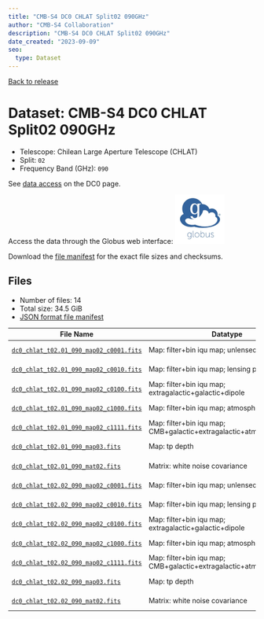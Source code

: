 ```yaml
---
title: "CMB-S4 DC0 CHLAT Split02 090GHz"
author: "CMB-S4 Collaboration"
description: "CMB-S4 DC0 CHLAT Split02 090GHz"
date_created: "2023-09-09"
seo:
  type: Dataset
---
```


[Back to release](./dc0.html#datasets)

# Dataset: CMB-S4 DC0 CHLAT Split02 090GHz

- Telescope: Chilean Large Aperture Telescope (CHLAT) 
- Split: `02`
- Frequency Band (GHz): `090`

See [data access](./dc0.html#data-access) on the DC0 page.

Access the data through the Globus web interface: [![Download via Globus](images/globus-logo.png)](https://app.globus.org/file-manager?origin_id=38f01147-f09e-483d-a552-3866669a846d&origin_path=%2Fdatareleases%2Fdc0%2Fmission%2Fchlat%2Fsplit02%2F090%2F)

Download the [file manifest](https://g-456d30.0ed28.75bc.data.globus.org/datareleases/dc0/mission/chlat/split02/090/manifest.json) for the exact file sizes and checksums.

## Files

- Number of files: 14
- Total size: 34.5 GiB
- [JSON format file manifest](https://g-456d30.0ed28.75bc.data.globus.org/datareleases/dc0/mission/chlat/split02/090/manifest.json)

|                                                                                File Name                                                                                |                               Datatype                               |  Size   |
| ----------------------------------------------------------------------------------------------------------------------------------------------------------------------- | -------------------------------------------------------------------- | ------- |
| [`dc0_chlat_t02.01_090_map02_c0001.fits`](https://g-456d30.0ed28.75bc.data.globus.org/datareleases/dc0/mission/chlat/split02/090/dc0_chlat_t02.01_090_map02_c0001.fits) | Map: filter+bin iqu map; unlensed primary CMB                        | 2.3 GiB |
| [`dc0_chlat_t02.01_090_map02_c0010.fits`](https://g-456d30.0ed28.75bc.data.globus.org/datareleases/dc0/mission/chlat/split02/090/dc0_chlat_t02.01_090_map02_c0010.fits) | Map: filter+bin iqu map; lensing perturbation                        | 2.3 GiB |
| [`dc0_chlat_t02.01_090_map02_c0100.fits`](https://g-456d30.0ed28.75bc.data.globus.org/datareleases/dc0/mission/chlat/split02/090/dc0_chlat_t02.01_090_map02_c0100.fits) | Map: filter+bin iqu map; extragalactic+galactic+dipole               | 2.3 GiB |
| [`dc0_chlat_t02.01_090_map02_c1000.fits`](https://g-456d30.0ed28.75bc.data.globus.org/datareleases/dc0/mission/chlat/split02/090/dc0_chlat_t02.01_090_map02_c1000.fits) | Map: filter+bin iqu map; atmosphere+noise                            | 2.3 GiB |
| [`dc0_chlat_t02.01_090_map02_c1111.fits`](https://g-456d30.0ed28.75bc.data.globus.org/datareleases/dc0/mission/chlat/split02/090/dc0_chlat_t02.01_090_map02_c1111.fits) | Map: filter+bin iqu map; CMB+galactic+extragalactic+atmosphere+noise | 2.3 GiB |
| [`dc0_chlat_t02.01_090_map03.fits`](https://g-456d30.0ed28.75bc.data.globus.org/datareleases/dc0/mission/chlat/split02/090/dc0_chlat_t02.01_090_map03.fits)             | Map: tp depth                                                        | 1.5 GiB |
| [`dc0_chlat_t02.01_090_mat02.fits`](https://g-456d30.0ed28.75bc.data.globus.org/datareleases/dc0/mission/chlat/split02/090/dc0_chlat_t02.01_090_mat02.fits)             | Matrix: white noise covariance                                       | 4.5 GiB |
| [`dc0_chlat_t02.02_090_map02_c0001.fits`](https://g-456d30.0ed28.75bc.data.globus.org/datareleases/dc0/mission/chlat/split02/090/dc0_chlat_t02.02_090_map02_c0001.fits) | Map: filter+bin iqu map; unlensed primary CMB                        | 2.3 GiB |
| [`dc0_chlat_t02.02_090_map02_c0010.fits`](https://g-456d30.0ed28.75bc.data.globus.org/datareleases/dc0/mission/chlat/split02/090/dc0_chlat_t02.02_090_map02_c0010.fits) | Map: filter+bin iqu map; lensing perturbation                        | 2.3 GiB |
| [`dc0_chlat_t02.02_090_map02_c0100.fits`](https://g-456d30.0ed28.75bc.data.globus.org/datareleases/dc0/mission/chlat/split02/090/dc0_chlat_t02.02_090_map02_c0100.fits) | Map: filter+bin iqu map; extragalactic+galactic+dipole               | 2.3 GiB |
| [`dc0_chlat_t02.02_090_map02_c1000.fits`](https://g-456d30.0ed28.75bc.data.globus.org/datareleases/dc0/mission/chlat/split02/090/dc0_chlat_t02.02_090_map02_c1000.fits) | Map: filter+bin iqu map; atmosphere+noise                            | 2.3 GiB |
| [`dc0_chlat_t02.02_090_map02_c1111.fits`](https://g-456d30.0ed28.75bc.data.globus.org/datareleases/dc0/mission/chlat/split02/090/dc0_chlat_t02.02_090_map02_c1111.fits) | Map: filter+bin iqu map; CMB+galactic+extragalactic+atmosphere+noise | 2.3 GiB |
| [`dc0_chlat_t02.02_090_map03.fits`](https://g-456d30.0ed28.75bc.data.globus.org/datareleases/dc0/mission/chlat/split02/090/dc0_chlat_t02.02_090_map03.fits)             | Map: tp depth                                                        | 1.5 GiB |
| [`dc0_chlat_t02.02_090_mat02.fits`](https://g-456d30.0ed28.75bc.data.globus.org/datareleases/dc0/mission/chlat/split02/090/dc0_chlat_t02.02_090_mat02.fits)             | Matrix: white noise covariance                                       | 4.5 GiB |
